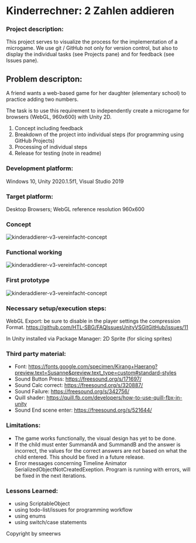 # Kinderrechner: 2 Zahlen addieren

### Project description: 
This project serves to visualize the process for the implementation of a microgame. We use git / GitHub not only for version control, but also to display the individual tasks (see Projects pane) and for feedback (see Issues pane). 

## Problem descripton: 
A friend wants a web-based game for her daughter (elementary school) to practice adding two numbers.

The task is to use this requirement to independently create a microgame for browsers (WebGL, 960x600) with Unity 2D.
1. Concept including feedback
2. Breakdown of the project into individual steps (for programming using GitHub Projects)
3. Processing of individual steps
4. Release for testing (note in readme)

### Development platform: 
Windows 10, Unity 2020.1.5f1, Visual Studio 2019

### Target platform: 
Desktop Browsers; WebGL reference resolution 960x600 

### Concept
![kinderaddierer-v3-vereinfacht-concept](https://user-images.githubusercontent.com/28704310/123055170-e497a300-d405-11eb-863f-65851a63aadf.jpg)

### Functional working
![kinderaddierer-v3-vereinfacht-concept](https://user-images.githubusercontent.com/28704310/123055170-e497a300-d405-11eb-863f-65851a63aadf.jpg)

### First prototype
![kinderaddierer-v3-vereinfacht-concept](https://user-images.githubusercontent.com/28704310/123055170-e497a300-d405-11eb-863f-65851a63aadf.jpg)

### Necessary setup/execution steps: 
WebGL Export: be sure to disable in the player settings the compression Format. https://github.com/HTL-SBG/FAQIssuesUnityVSGitGitHub/issues/11

In Unity installed via Package Manager: 2D Sprite (for slicing sprites)

### Third party material: 
- Font: https://fonts.google.com/specimen/Kirang+Haerang?preview.text=Susanne&preview.text_type=custom#standard-styles
- Sound Button Press: https://freesound.org/s/171697/
- Sound Calc correct: https://freesound.org/s/320887/
- Sound Failure: https://freesound.org/s/342756/
- Quill shader: https://quill.fb.com/developers/how-to-use-quill-fbx-in-unity
- Sound End scene enter: https://freesound.org/s/521644/

### Limitations: 
- The game works functionally, the visual design has yet to be done. 
- If the child must enter SummandA and SummandB and the answer is incorrect, the values for the correct answers are not based on what the child entered. This should be fixed in a future release.
- Error messages concerning Timeline Animator SerializedObjectNotCreatedExeption. Program is running with errors, will be fixed in the next iterations.

### Lessons Learned: 
- using ScriptableObject
- using todo-list/issues for programming workflow
- using enums
- using switch/case statements

Copyright by smeerws
